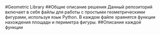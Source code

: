 #Geometric Library 
##Общие описание решения 
Данный репозиторий включает в себя файлы для работы с простыми геометрическими фигурами, используя язык Python. В каждом файле храянятся функции нахождения площади и периметра фигуры.
##Описание каждой функции
